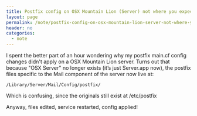 ```yaml
---
title: Postfix config on OSX Mountain Lion (Server) not where you expect
layout: page
permalink: /note/postfix-config-on-osx-mountain-lion-server-not-where-you-expect/
header: no
categories:
  - note
---
```

I spent the better part of an hour wondering why my postfix main.cf config changes didn't apply on a OSX Mountain Lion server. Turns out that because "OSX Server" no longer exists (it’s just Server.app now), the postfix files specific to the Mail component of the server now live at:

    /Library/Server/Mail/Config/postfix/

Which is confusing, since the originals still exist at /etc/postfix

Anyway, files edited, service restarted, config applied!
